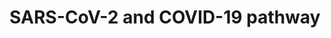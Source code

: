---
annotations:
- id: PW:0000013
  parent: disease pathway
  type: Pathway Ontology
  value: disease pathway
- id: DOID:0080600
  parent: disease by infectious agent
  type: Disease Ontology
  value: COVID-19
- id: DOID:0050117
  parent: disease by infectious agent
  type: Disease Ontology
  value: disease by infectious agent
authors:
- Egonw
- L Dupuis
- Evelo
- AlexanderPico
- MaintBot
- Fehrhart
- Mkutmon
- Eweitz
citedin:
- link: PMC9326261
  title: Multi-Data Integration Towards a Global Understanding of the Neurological
    Impact of Human Brain Severe Acute Respiratory Syndrome Coronavirus 2 Infection
    (2022)
- link: PMC7820539
  title: 'A protocol for adding knowledge to Wikidata: aligning resources on human
    coronaviruses (2021)'
- link: PMC9627153
  title: 'Characterization of the SARS-CoV-2 co-receptor NRP1 expression profiles
    in healthy people and cancer patients: Implication for susceptibility to COVID-19
    disease and potential therapeutic strategy (2022)'
- link: PMC9087427
  title: 'Social Determinants of Health Factors for Gene–Environment COVID‐19 Research:
    Challenges and Opportunities (2022)'
- link: PMC9519890
  title: 'Tissue-specific pathway activities: A retrospective analysis in COVID-19
    patients (2022)'
- link: 10.3390/ijms241713377
  title: The Influence of KE and EW Dipeptides in the Composition of the Thymalin
    Drug on Gene Expression and Protein Synthesis Involved in the Pathogenesis of
    COVID-19 (2023)
- link: 10.3390/v16010100
  title: Investigating the Potential Shared Molecular Mechanisms between COVID-19
    and Alzheimer’s Disease via Transcriptomic Analysis (2023)
communities:
- COVID19
description: 'Collaborative project for curation biological processes involved in
  the COVID-19 disease after SARS-Cov-2 infection. It focuses on experimental evidence
  and plays with improved annotation of complexes and with the Evidence and Conclusion
  Ontology. The complexes link to EBI''s Complex Portal, resulting from a collaboration
  with that database at the recent online ELIXIR biohackathon. Editing this pathway
  is (at this moment) coordinated via the wikipathways.slack.com #sarscov2 channel.
  Additionally, please feel free to add suggestions to the discussion page (see the
  tab at the top of this page). The large viral Spike protein (S or surface glycoprotein)
  forms trimers. It interacts with the host''s ACE2 receptor to establish binding
  (Hoffmann et al 2020). There are suggestions for more than one cell entry mechanism,
  with the evidence for ACE2/TMPRSS2 entry being most clear now. Lack of expression
  of TMPRSS2 may explain age differences in COVID19 severity. In this mechanism, to
  enter the virus needs to be primed by the host protease TMPRSS2 that splits the
  Spike protein into 2 peptides S1 and S2. S1 contains the ACE2 receptor binding site,
  S2 binds to the host cell membrane which leads to membrane fusion, the start of
  the uptake process. The ACE2 receptor interaction was also suggested as the start
  of specific lung-damaging effects. Other human genes that may be involved in alternative
  cell uptake mechanisms include CTSL and SLC6A19.'
last-edited: 2021-12-17
ndex: cee0461a-8b6e-11eb-9e72-0ac135e8bacf
organisms:
- Homo sapiens
redirect_from:
- /index.php/Pathway:WP4846
- /instance/WP4846
revision: null
schema-jsonld:
- '@context': https://schema.org/
  '@id': https://wikipathways.github.io/pathways/WP4846.html
  '@type': Dataset
  creator:
    '@type': Organization
    name: WikiPathways
  description: 'Collaborative project for curation biological processes involved in
    the COVID-19 disease after SARS-Cov-2 infection. It focuses on experimental evidence
    and plays with improved annotation of complexes and with the Evidence and Conclusion
    Ontology. The complexes link to EBI''s Complex Portal, resulting from a collaboration
    with that database at the recent online ELIXIR biohackathon. Editing this pathway
    is (at this moment) coordinated via the wikipathways.slack.com #sarscov2 channel.
    Additionally, please feel free to add suggestions to the discussion page (see
    the tab at the top of this page). The large viral Spike protein (S or surface
    glycoprotein) forms trimers. It interacts with the host''s ACE2 receptor to establish
    binding (Hoffmann et al 2020). There are suggestions for more than one cell entry
    mechanism, with the evidence for ACE2/TMPRSS2 entry being most clear now. Lack
    of expression of TMPRSS2 may explain age differences in COVID19 severity. In this
    mechanism, to enter the virus needs to be primed by the host protease TMPRSS2
    that splits the Spike protein into 2 peptides S1 and S2. S1 contains the ACE2
    receptor binding site, S2 binds to the host cell membrane which leads to membrane
    fusion, the start of the uptake process. The ACE2 receptor interaction was also
    suggested as the start of specific lung-damaging effects. Other human genes that
    may be involved in alternative cell uptake mechanisms include CTSL and SLC6A19.'
  keywords:
  - 25HC
  - 3CL-PRO
  - 40S
  - ACAT
  - ACE2
  - 'Activation of '
  - CTSL
  - Endocytosis
  - ExoN
  - FURIN
  - HDL
  - Hijack of
  - Integrative stress
  - Membrane
  - NLRP3
  - NRP1
  - NSP3-NSP4-NSP6
  - ORF10
  - ORF14
  - ORF3a
  - ORF6
  - ORF7a
  - ORF7b
  - ORF8
  - PL2-PRO
  - Pathogenesis
  - Protein expression
  - RNA
  - S2 subunit
  - SARS-CoV-2
  - SCARB1
  - SLC6A19
  - TLR7
  - TMPRSS2
  - TMPRSS4
  - Type I interferon
  - Viral RNA synthesis
  - cholesterol
  - complex
  - dimer
  - envelope
  - fusion
  - glycoprotein
  - glycoprotein M
  - glycoprotein S
  - heparan sulfate
  - induction and
  - inflammasome
  - membrane
  - nsp1
  - nsp1-40S
  - nsp10
  - nsp12
  - nsp13
  - nsp15
  - nsp16
  - nsp2
  - nsp4
  - nsp5
  - nsp6
  - nsp7
  - nsp8
  - nsp9
  - nucleocapsid
  - orf1
  - orf1a
  - orf1ab
  - phosphoprotein
  - polymerase
  - protein
  - protein E
  - protein N
  - proteins
  - recognition complex
  - response
  - signaling
  - sphingosine
  - surface
  - trimer
  - ubiquitination
  license: CC0
  name: SARS-CoV-2 and COVID-19 pathway
seo: CreativeWork
title: SARS-CoV-2 and COVID-19 pathway
wpid: WP4846
---